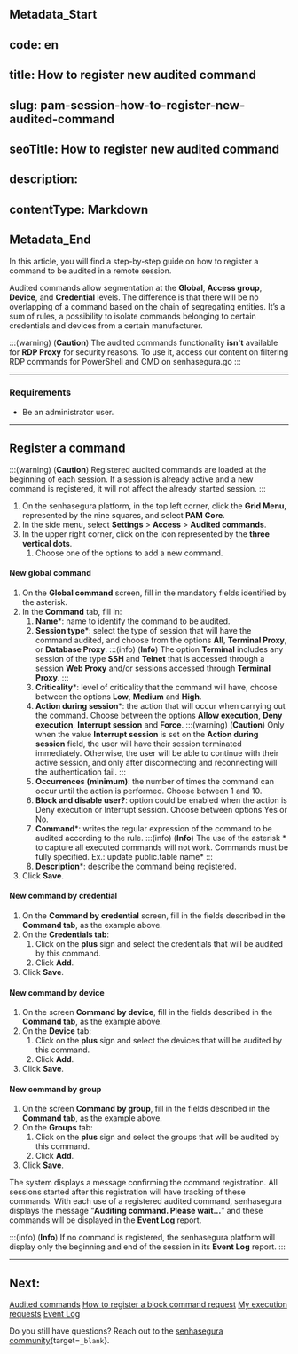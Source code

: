 ## Metadata_Start 
## code: en
## title: How to register new audited command 
## slug: pam-session-how-to-register-new-audited-command 
## seoTitle: How to register new audited command 
## description:  
## contentType: Markdown 
## Metadata_End
In this article, you will find a step-by-step guide on how to register a command to be audited in a remote session.

Audited commands allow segmentation at the **Global**, **Access group**, **Device**, and **Credential** levels. The difference is that there will be no overlapping of a command based on the chain of segregating entities. It’s a sum of rules, a possibility to isolate commands belonging to certain credentials and devices from a certain manufacturer.


:::(warning) (**Caution**)
The audited commands functionality **isn't** available for **RDP Proxy** for security reasons. To use it, access our content on filtering RDP commands for PowerShell and CMD on senhasegura.go
:::

---
### Requirements

* Be an administrator user.

---

## Register a command
:::(warning) (**Caution**)
Registered audited commands are loaded at the beginning of each session. If a session is already active and a new command is registered, it will not affect the already started session.
:::

1. On the senhasegura platform, in the top left corner, click the **Grid Menu**, represented by the nine squares, and select **PAM Core**.
2. In the side menu, select **Settings** > **Access** > **Audited commands**.
3. In the upper right corner, click on the icon represented by the **three vertical dots**.
    1. Choose one of the options to add a new command.

#### New global command

1. On the **Global command** screen, fill in the mandatory fields identified by the asterisk.
2. In the **Command** tab, fill in:
    1. **Name***: name to identify the command to be audited.
    2. **Session type***: select the type of session that will have the command audited, and choose from the options **All**, **Terminal Proxy**, or **Database Proxy**.
        :::(info) (**Info**)
        The option **Terminal** includes any session of the type **SSH** and **Telnet** that is accessed through a session **Web Proxy** and/or sessions accessed through **Terminal Proxy**.
        :::
    3. **Criticality***: level of criticality that the command will have, choose between the options **Low**, **Medium** and **High**.
    4. **Action during session***: the action that will occur when carrying out the command. Choose between the options **Allow execution**, **Deny execution**, **Interrupt session** and **Force**.
        :::(warning) (**Caution**)
        Only when the value **Interrupt session** is set on the **Action during session** field, the user will have their session terminated immediately. Otherwise, the user will be able to continue with their active session, and only after disconnecting and reconnecting will the authentication fail.
        :::
    5. **Occurrences (minimum)**: the number of times the command can occur until the action is performed. Choose between 1 and 10.
    6. **Block and disable user?**: option could be enabled when the action is Deny execution or Interrupt session. Choose between options Yes or No.
    7. **Command***: writes the regular expression of the command to be audited according to the rule.
        :::(info) (**Info**)
        The use of the asterisk * to capture all executed commands will not work. Commands must be fully specified. Ex.: update public\.table name*
        :::
    8. **Description***: describe the command being registered.
3. Click **Save**.

#### New command by credential

1. On the **Command by credential** screen, fill in the fields described in the **Command tab**, as the example above.
2. On the **Credentials tab**:
    1. Click on the **plus** sign and select the credentials that will be audited by this command.
    2. Click **Add**.
3. Click **Save**.

#### New command by device

1. On the screen **Command by device**, fill in the fields described in the **Command tab**, as the example above.
2. On the **Device** tab:
    1. Click on the **plus** sign and select the devices that will be audited by this command.
    2. Click **Add**.
3. Click **Save**.

#### New command by group

1. On the screen **Command by group**, fill in the fields described in the **Command tab**, as the example above.
2. On the **Groups** tab:
    1. Click on the **plus** sign and select the groups that will be audited by this command.
    2. Click **Add**.
3. Click **Save**.

The system displays a message confirming the command registration. All sessions started after this registration will have tracking of these commands. With each use of a registered audited command, senhasegura displays the message “**Auditing command. Please wait…**” and these commands will be displayed in the **Event Log** report.


:::(info) (**Info**)
If no command is registered, the senhasegura platform will display only the beginning and end of the session in its **Event Log** report.
:::

---
## Next:
[Audited commands](/v3-32/docs/pam-session-audited-commands)
[How to register a block command request](/v3-32/docs/pam-session-block-command-request)
[My execution requests](/v3-32/docs/pam-session-my-execution-request)
[Event Log](/v3-32/docs/pam-session-event-log)

Do you still have questions? Reach out to the [senhasegura community](https://community.senhasegura.io/){target=`_blank`}.
